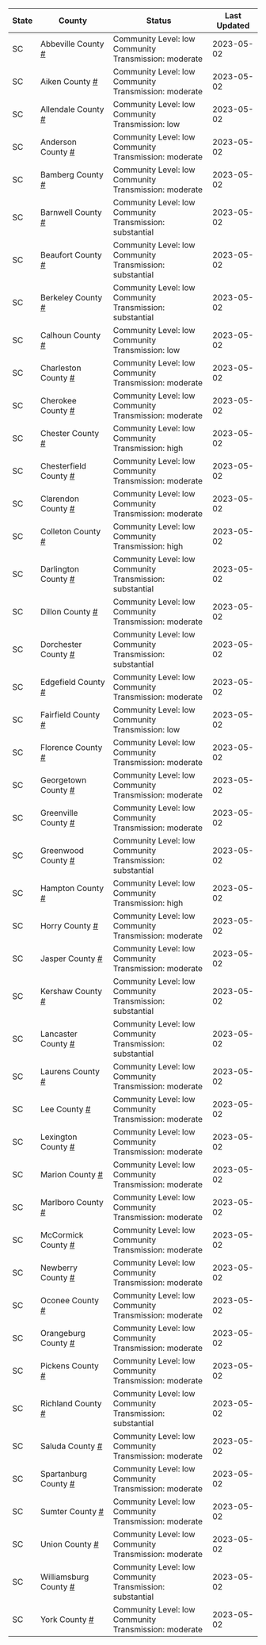 State | County | Status | Last Updated
--- | --- | --- | --- 
SC | Abbeville County <a href="#abbeville_county">#</a> | <a name="abbeville_county"></a>Community Level: low<br/>Community Transmission: moderate | 2023-05-02
SC | Aiken County <a href="#aiken_county">#</a> | <a name="aiken_county"></a>Community Level: low<br/>Community Transmission: moderate | 2023-05-02
SC | Allendale County <a href="#allendale_county">#</a> | <a name="allendale_county"></a>Community Level: low<br/>Community Transmission: low | 2023-05-02
SC | Anderson County <a href="#anderson_county">#</a> | <a name="anderson_county"></a>Community Level: low<br/>Community Transmission: moderate | 2023-05-02
SC | Bamberg County <a href="#bamberg_county">#</a> | <a name="bamberg_county"></a>Community Level: low<br/>Community Transmission: moderate | 2023-05-02
SC | Barnwell County <a href="#barnwell_county">#</a> | <a name="barnwell_county"></a>Community Level: low<br/>Community Transmission: substantial | 2023-05-02
SC | Beaufort County <a href="#beaufort_county">#</a> | <a name="beaufort_county"></a>Community Level: low<br/>Community Transmission: substantial | 2023-05-02
SC | Berkeley County <a href="#berkeley_county">#</a> | <a name="berkeley_county"></a>Community Level: low<br/>Community Transmission: substantial | 2023-05-02
SC | Calhoun County <a href="#calhoun_county">#</a> | <a name="calhoun_county"></a>Community Level: low<br/>Community Transmission: low | 2023-05-02
SC | Charleston County <a href="#charleston_county">#</a> | <a name="charleston_county"></a>Community Level: low<br/>Community Transmission: moderate | 2023-05-02
SC | Cherokee County <a href="#cherokee_county">#</a> | <a name="cherokee_county"></a>Community Level: low<br/>Community Transmission: moderate | 2023-05-02
SC | Chester County <a href="#chester_county">#</a> | <a name="chester_county"></a>Community Level: low<br/>Community Transmission: high | 2023-05-02
SC | Chesterfield County <a href="#chesterfield_county">#</a> | <a name="chesterfield_county"></a>Community Level: low<br/>Community Transmission: moderate | 2023-05-02
SC | Clarendon County <a href="#clarendon_county">#</a> | <a name="clarendon_county"></a>Community Level: low<br/>Community Transmission: moderate | 2023-05-02
SC | Colleton County <a href="#colleton_county">#</a> | <a name="colleton_county"></a>Community Level: low<br/>Community Transmission: high | 2023-05-02
SC | Darlington County <a href="#darlington_county">#</a> | <a name="darlington_county"></a>Community Level: low<br/>Community Transmission: substantial | 2023-05-02
SC | Dillon County <a href="#dillon_county">#</a> | <a name="dillon_county"></a>Community Level: low<br/>Community Transmission: moderate | 2023-05-02
SC | Dorchester County <a href="#dorchester_county">#</a> | <a name="dorchester_county"></a>Community Level: low<br/>Community Transmission: substantial | 2023-05-02
SC | Edgefield County <a href="#edgefield_county">#</a> | <a name="edgefield_county"></a>Community Level: low<br/>Community Transmission: moderate | 2023-05-02
SC | Fairfield County <a href="#fairfield_county">#</a> | <a name="fairfield_county"></a>Community Level: low<br/>Community Transmission: low | 2023-05-02
SC | Florence County <a href="#florence_county">#</a> | <a name="florence_county"></a>Community Level: low<br/>Community Transmission: moderate | 2023-05-02
SC | Georgetown County <a href="#georgetown_county">#</a> | <a name="georgetown_county"></a>Community Level: low<br/>Community Transmission: moderate | 2023-05-02
SC | Greenville County <a href="#greenville_county">#</a> | <a name="greenville_county"></a>Community Level: low<br/>Community Transmission: moderate | 2023-05-02
SC | Greenwood County <a href="#greenwood_county">#</a> | <a name="greenwood_county"></a>Community Level: low<br/>Community Transmission: substantial | 2023-05-02
SC | Hampton County <a href="#hampton_county">#</a> | <a name="hampton_county"></a>Community Level: low<br/>Community Transmission: high | 2023-05-02
SC | Horry County <a href="#horry_county">#</a> | <a name="horry_county"></a>Community Level: low<br/>Community Transmission: moderate | 2023-05-02
SC | Jasper County <a href="#jasper_county">#</a> | <a name="jasper_county"></a>Community Level: low<br/>Community Transmission: moderate | 2023-05-02
SC | Kershaw County <a href="#kershaw_county">#</a> | <a name="kershaw_county"></a>Community Level: low<br/>Community Transmission: substantial | 2023-05-02
SC | Lancaster County <a href="#lancaster_county">#</a> | <a name="lancaster_county"></a>Community Level: low<br/>Community Transmission: substantial | 2023-05-02
SC | Laurens County <a href="#laurens_county">#</a> | <a name="laurens_county"></a>Community Level: low<br/>Community Transmission: moderate | 2023-05-02
SC | Lee County <a href="#lee_county">#</a> | <a name="lee_county"></a>Community Level: low<br/>Community Transmission: moderate | 2023-05-02
SC | Lexington County <a href="#lexington_county">#</a> | <a name="lexington_county"></a>Community Level: low<br/>Community Transmission: moderate | 2023-05-02
SC | Marion County <a href="#marion_county">#</a> | <a name="marion_county"></a>Community Level: low<br/>Community Transmission: moderate | 2023-05-02
SC | Marlboro County <a href="#marlboro_county">#</a> | <a name="marlboro_county"></a>Community Level: low<br/>Community Transmission: moderate | 2023-05-02
SC | McCormick County <a href="#mccormick_county">#</a> | <a name="mccormick_county"></a>Community Level: low<br/>Community Transmission: moderate | 2023-05-02
SC | Newberry County <a href="#newberry_county">#</a> | <a name="newberry_county"></a>Community Level: low<br/>Community Transmission: moderate | 2023-05-02
SC | Oconee County <a href="#oconee_county">#</a> | <a name="oconee_county"></a>Community Level: low<br/>Community Transmission: moderate | 2023-05-02
SC | Orangeburg County <a href="#orangeburg_county">#</a> | <a name="orangeburg_county"></a>Community Level: low<br/>Community Transmission: moderate | 2023-05-02
SC | Pickens County <a href="#pickens_county">#</a> | <a name="pickens_county"></a>Community Level: low<br/>Community Transmission: moderate | 2023-05-02
SC | Richland County <a href="#richland_county">#</a> | <a name="richland_county"></a>Community Level: low<br/>Community Transmission: substantial | 2023-05-02
SC | Saluda County <a href="#saluda_county">#</a> | <a name="saluda_county"></a>Community Level: low<br/>Community Transmission: moderate | 2023-05-02
SC | Spartanburg County <a href="#spartanburg_county">#</a> | <a name="spartanburg_county"></a>Community Level: low<br/>Community Transmission: moderate | 2023-05-02
SC | Sumter County <a href="#sumter_county">#</a> | <a name="sumter_county"></a>Community Level: low<br/>Community Transmission: moderate | 2023-05-02
SC | Union County <a href="#union_county">#</a> | <a name="union_county"></a>Community Level: low<br/>Community Transmission: moderate | 2023-05-02
SC | Williamsburg County <a href="#williamsburg_county">#</a> | <a name="williamsburg_county"></a>Community Level: low<br/>Community Transmission: substantial | 2023-05-02
SC | York County <a href="#york_county">#</a> | <a name="york_county"></a>Community Level: low<br/>Community Transmission: moderate | 2023-05-02
